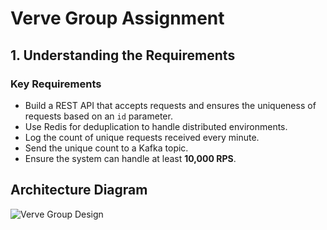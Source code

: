 # Verve Group Assignment

## 1. Understanding the Requirements

### Key Requirements
- Build a REST API that accepts requests and ensures the uniqueness of requests based on an `id` parameter.
- Use Redis for deduplication to handle distributed environments.
- Log the count of unique requests received every minute.
- Send the unique count to a Kafka topic.
- Ensure the system can handle at least **10,000 RPS**.

## Architecture Diagram

![Verve Group Design](https://github.com/user-attachments/assets/936f462b-fa5f-4ffc-a4f6-5f1849649841)
